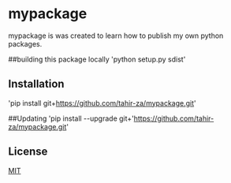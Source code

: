 # mypackage

mypackage is was created to learn how to publish my own python packages.


##building this package locally
'python setup.py sdist'

## Installation
'pip install git+https://github.com/tahir-za/mypackage.git'

##Updating
'pip install --upgrade git+'https://github.com/tahir-za/mypackage.git'

## License
[MIT](https://choosealicense.com/licenses/mit/)
